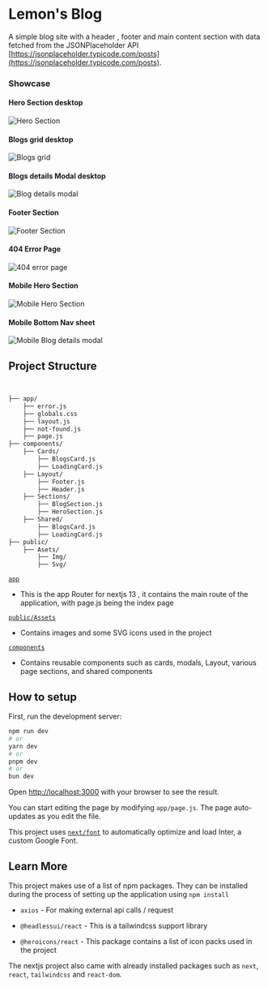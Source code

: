 
# Lemon's Blog
A simple blog site with a header , footer and main content section with data fetched from the JSONPlaceholder API [https://jsonplaceholder.typicode.com/posts](https://jsonplaceholder.typicode.com/posts).

### Showcase

#### Hero Section desktop
![Hero Section](https://github.com/philemon1112/Adsparo-task/blob/main/public/Assets/Img/DesktopHero.png)

#### Blogs grid desktop
![Blogs grid](https://github.com/philemon1112/Adsparo-task/blob/main/public/Assets/Img/DesktopBlogsGrid.png)

#### Blogs details Modal desktop
![Blog details modal](https://github.com/philemon1112/Adsparo-task/blob/main/public/Assets/Img/DesktopModal.png)

#### Footer Section 
![Footer Section](https://github.com/philemon1112/Adsparo-task/blob/main/public/Assets/Img/FooterSection.png)

#### 404 Error Page 
![404 error page](https://github.com/philemon1112/Adsparo-task/blob/main/public/Assets/Img/NotFoundPage.png)

#### Mobile Hero Section 
![Mobile Hero Section](https://github.com/philemon1112/Adsparo-task/blob/main/public/Assets/Img/MobileHero.png)

#### Mobile Bottom Nav sheet 
![Mobile Blog details modal](https://github.com/philemon1112/Adsparo-task/blob/main/public/Assets/Img/MobileModal.png)

## Project Structure

```bash


├── app/
    ├── error.js
    ├── globals.css
    ├── layout.js
    ├── not-found.js
    ├── page.js
├── components/
    ├── Cards/
        ├── BlogsCard.js
        ├── LoadingCard.js
    ├── Layout/
        ├── Footer.js
        ├── Header.js
    ├── Sections/
        ├── BlogSection.js
        ├── HeroSection.js
    ├── Shared/
        ├── BlogsCard.js
        ├── LoadingCard.js
├── public/
    ├── Asets/
        ├── Img/
        ├── Svg/


```

[`app`]("/app")
- This is the app Router for nextjs 13 , it contains the main route of the application, with page.js being the index page

[`public/Assets`]("./public/Assets")

- Contains images and some SVG icons used in the project

[`components`]("/components")

- Contains reusable components such as cards, modals, Layout, various page sections, and shared components




## How to setup

First, run the development server:

```bash
npm run dev
# or
yarn dev
# or
pnpm dev
# or
bun dev
```

Open [http://localhost:3000](http://localhost:3000) with your browser to see the result.

You can start editing the page by modifying `app/page.js`. The page auto-updates as you edit the file.

This project uses [`next/font`](https://nextjs.org/docs/basic-features/font-optimization) to automatically optimize and load Inter, a custom Google Font.

## Learn More

This project makes use of a list of npm packages. They can be installed during the process of setting up the application using `npm install`

- `axios` - For making external api calls / request

- `@headlessui/react` - This is a tailwindcss support library  

- `@heroicons/react` -  This package contains a list of icon packs used in the project

The nextjs project also came with already installed packages such as `next`, `react`, `tailwindcss` and `react-dom`.



